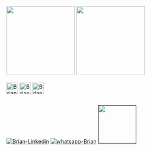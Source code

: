 <link rel="stylesheet" href="https://cdn.jsdelivr.net/gh/devicons/devicon@v2.14.0/devicon.min.css">


<div>
    <a href="https://github.com/BrianRonin"></a>
    <img height="180em" src="https://github-readme-stats.vercel.app/api?username=BrianRonin&show_icons=true&theme=cobalt&)](https://github.com/anuraghazra/github-readme-stats" alt="">
    <img height="180em" src="https://github-readme-stats.vercel.app/api/top-langs/?username=anuraghazra&langs_count=16&layout=compact&show_icons=true&theme=cobalt&)](https://github.com/anuraghazra/github-readme-stats" alt="">
</div>
 


<div style="display: inline-block;"><br>
    <img align="center" alt="Brian-CSS" height="30" width="30" src="https://cdn.jsdelivr.net/gh/devicons/devicon/icons/css3/css3-plain-wordmark.svg" />
    <img align="center" alt="Brian-Js" height="30" width="30" src="https://cdn.jsdelivr.net/gh/devicons/devicon/icons/javascript/javascript-original.svg" />
    <img align="center" alt="Brian-NodeJs" height="30" width="30" src="https://cdn.jsdelivr.net/gh/devicons/devicon/icons/nodejs/nodejs-plain-wordmark.svg" />
</div>

##

<div>
    <a href="https://www.linkedin.com/in/brian-matias-3a5920189/"><img src="https://img.shields.io/badge/LinkedIn-0077B5?style=for-the-badge&logo=linkedin&logoColor=white" alt="Brian-Linkedin"></a>
    <a href="https://web.whatsapp.com/send?phone=19996558069" target="_blank"><img src="https://img.shields.io/badge/WhatsApp-25D366?style=for-the-badge&logo=whatsapp&logoColor=white" alt="whatsapp-Brian"></a>
      <a href=""><img width="100px" src="https://media.discordapp.net/attachments/724832747679645757/949580355457908766/profile.gif" alt=""></a>
</div>
